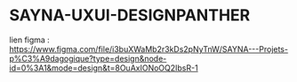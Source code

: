 # SAYNA-UXUI-DESIGNPANTHER
lien figma : https://www.figma.com/file/i3buXWaMb2r3kDs2pNyTnW/SAYNA---Projets-p%C3%A9dagogique?type=design&node-id=0%3A1&mode=design&t=8OuAxIONoOQ2IbsR-1
